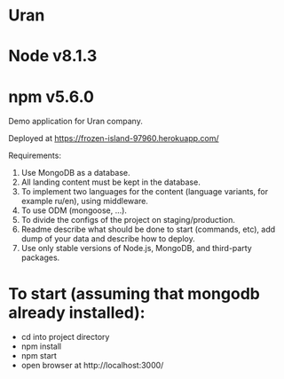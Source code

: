 # Uran

# Node v8.1.3
# npm v5.6.0

Demo application for Uran company.

Deployed at https://frozen-island-97960.herokuapp.com/

Requirements:
1) Use MongoDB as a database.
2) All landing content must be kept in the database.
3) To implement two languages for the content (language variants, for
example ru/en), using middleware.
4) To use ODM (mongoose, ...).
5) To divide the configs of the project on staging/production.
6) Readme describe what should be done to start (commands, etc), add
dump of your data and describe how to deploy.
7) Use only stable versions of Node.js, MongoDB, and third-party packages.

# To start  (assuming that mongodb already installed):

- cd into project directory
- npm install
- npm start
- open browser at http://localhost:3000/
